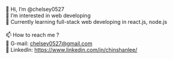 👋 Hi, I’m @chelsey0527 <br>
👀 I’m interested in web developing <br>
🌱 Currently learning full-stack web developing in react.js, node.js
<br>
<br>
📫 How to reach me ? <br>
📩 G-mail: chelsey0527@gmail.com <br>
💼 LinkedIn: https://www.linkedin.com/in/chinshanlee/
                       

